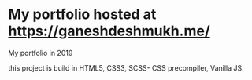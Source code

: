 # My portfolio hosted at https://ganeshdeshmukh.me/

My portfolio in 2019

this project is build in HTML5, CSS3, SCSS- CSS precompiler, Vanilla JS.
